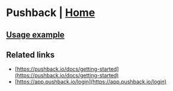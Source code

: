 # Pushback | [Home](./../../)

## [Usage example](./../../tests/Pushback/ClientTest.php)

## Related links

* [https://pushback.io/docs/getting-started](https://pushback.io/docs/getting-started)
* [https://app.pushback.io/login](https://app.pushback.io/login)
